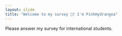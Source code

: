 ```yaml
---
layout: slide
title: "Welcome to my survey 🙂! I'm PinkHydrangea"
---
```

Please answer my survey for international students.
